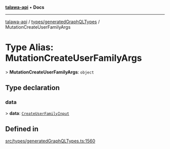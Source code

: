 [**talawa-api**](../../../README.md) • **Docs**

***

[talawa-api](../../../modules.md) / [types/generatedGraphQLTypes](../README.md) / MutationCreateUserFamilyArgs

# Type Alias: MutationCreateUserFamilyArgs

\> **MutationCreateUserFamilyArgs**: `object`

## Type declaration

### data

\> **data**: [`CreateUserFamilyInput`](CreateUserFamilyInput.md)

## Defined in

[src/types/generatedGraphQLTypes.ts:1560](https://github.com/PalisadoesFoundation/talawa-api/blob/92443bb6a5ff3ed66457149a509401986a82e570/src/types/generatedGraphQLTypes.ts#L1560)
